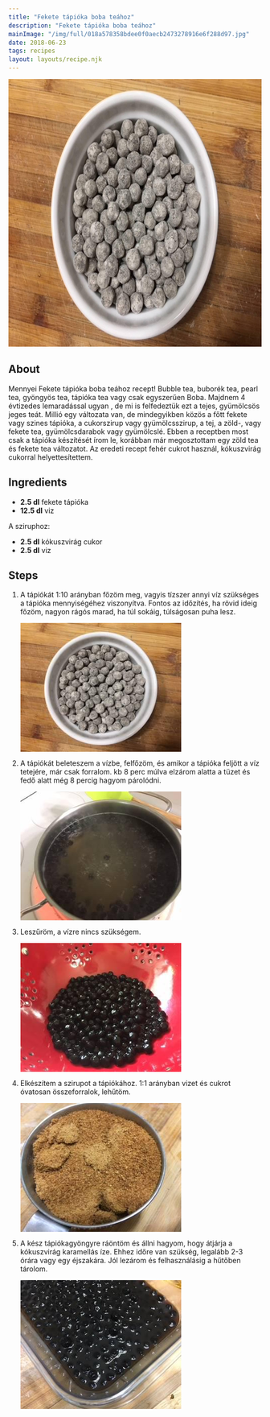 ```yaml
---
title: "Fekete tápióka boba teához"
description: "Fekete tápióka boba teához"
mainImage: "/img/full/018a578358bdee0f0aecb2473278916e6f288d97.jpg"
date: 2018-06-23
tags: recipes
layout: layouts/recipe.njk
---
```

                        
<p align="center"><a href="https://cookpad.com/hu/receptek/5216206-fekete-tapioka-boba-teahoz" rel="Recipe source page"><img width="751" height="532" src="/img/full/018a578358bdee0f0aecb2473278916e6f288d97.jpg"/></a></p>

## About
Mennyei Fekete tápióka boba teához recept! Bubble tea, buborék tea, pearl tea, gyöngyös tea, tápióka tea  vagy csak egyszerűen Boba.  Majdnem 4 évtizedes lemaradással ugyan , de mi is felfedeztük ezt a tejes, gyümölcsös jeges teát. Millió egy változata van, de mindegyikben közös a főtt fekete vagy szines  tápióka, a cukorszirup vagy gyümölcsszirup, a tej,  a zöld-, vagy fekete tea, gyümölcsdarabok vagy gyümölcslé. Ebben a receptben most csak a tápióka készítését írom le, korábban már megosztottam egy zöld tea és fekete tea változatot. Az eredeti recept fehér cukrot használ, kókuszvirág cukorral helyettesítettem.

>  

## Ingredients
* **2.5 dl** fekete tápióka
* **12.5 dl** viz

A sziruphoz:
* **2.5 dl** kókuszvirág cukor
* **2.5 dl** viz

## Steps

1. A tápiókát 1:10 arányban főzöm meg, vagyis tízszer annyi víz szükséges a tápióka mennyiségéhez viszonyítva. Fontos az időzítés, ha rövid ideig főzöm, nagyon rágós marad, ha túl sokáig, túlságosan puha lesz.
 
    <p><img width="320" height="256" align="left" src="/img/full/b217d3f3fcbd52661df942fd0084c83b41adab7a.jpg"/></p><div style="clear: both"/>

2. A tápiókát beleteszem a vízbe, felfőzöm, és amikor a tápióka feljött a víz tetejére, már csak forralom. kb 8 perc múlva elzárom alatta a tüzet és fedő alatt még 8 percig hagyom párolódni.
 
    <p><img width="320" height="256" align="left" src="/img/full/b9f0bd8d680522ea464c80020c44a1d790bba27a.jpg"/></p><div style="clear: both"/>

3. Leszűröm, a vízre nincs szükségem.
 
    <p><img width="320" height="256" align="left" src="/img/full/d74b689b0ccc627a4dd27cf50f9cca5deac48a1e.jpg"/></p><div style="clear: both"/>

4. Elkészítem a szirupot a tápiókához. 1:1 arányban vizet és cukrot óvatosan összeforralok, lehűtöm.
 
    <p><img width="320" height="256" align="left" src="/img/full/4239fdbfe194458caa0c22323f5cdce11404f14f.jpg"/></p><div style="clear: both"/>

5. A kész tápiókagyöngyre ráöntöm és állni hagyom, hogy átjárja a kókuszvirág karamellás íze. Ehhez időre van szükség, legalább 2-3 órára vagy egy éjszakára. Jól lezárom és felhasználásig a hűtőben tárolom.
 
    <p><img width="320" height="256" align="left" src="/img/full/b8b8474437ceea3da2fa71959a2f94850d397d89.jpg"/></p><div style="clear: both"/>

